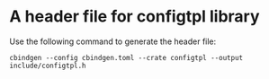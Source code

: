 # A header file for configtpl library

Use the following command to generate the header file:
```
cbindgen --config cbindgen.toml --crate configtpl --output include/configtpl.h
```
